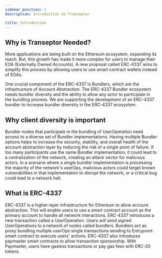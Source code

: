 ```yaml
---
sidebar_position: 1
description: Introduction to Transeptor

title: Introduction
---
```


## Why is Transeptor Needed? 

More applications are being built on the Ethereum ecosystem, expanding its reach. But, this growth has made it more complex for users to manage their EOA (Externally Owned Accounts). A new proposal called ERC-4337 aims to simplify this process by allowing users to use smart contract wallets instead of EOAs.

One crucial component of the ERC-4337 is Bundlers, which are the infrastructure of Account Abstraction. The ERC-4337 Bundler ecosystem needs bundler diversity and the ability to allow any actor to participate in the bundling process. We are supporting the development of an ERC-4337 bundler to increase bundler diversity in the ERC-4337 ecosystem.

## Why client diversity is important

Bundler nodes that participate in the bundling of UserOperation need access to a diverse set of Bundler implementations. Having multiple Bundler options helps to increase the security, stability, and overall health of the account abstraction layer by reducing the risk of a single point of failure. If too many participants use the same Bundler implementation, it could lead to a centralization of the network, creating an attack vector for malicious actors. In a scenario where a single bundler implementation is processing the majority of the network's userOps, malicious actors could target known vulnerabilities in that implementation to disrupt the network, or a critical bug could lead to a network halt.


## What is ERC-4337

ERC-4337 is a higher-layer infrastructure for Ethereum to allow account abstraction. This will enable users to use a smart contract account as the primary account to handle all network interactions. ERC-4337 introduces a new transaction called a UserOperation. Users will send signed UserOperations to a network of nodes called bundlers. Bundlers act as proxy bundling multiple userOps single transactions sending to Entrypoint smart contract to execute users' actions. ERC-4337 also introduces paymaster smart contracts to allow transaction sponsorship. With Paymaster, users have gasless transactions or pay gas fees with ERC-20 tokens.